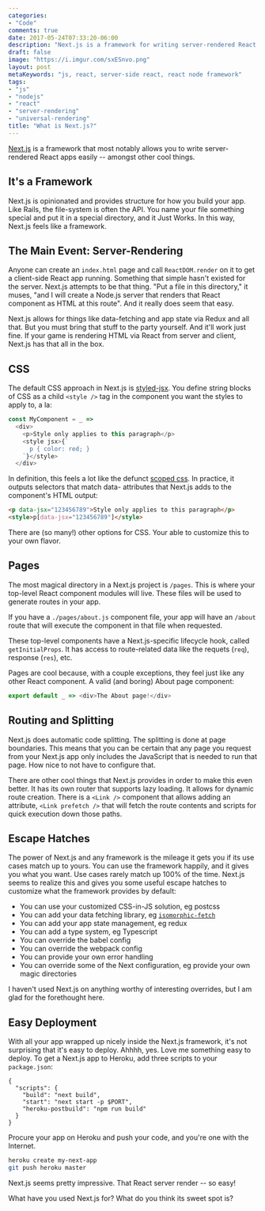 ```yaml
---
categories:
- "Code"
comments: true
date: 2017-05-24T07:33:20-06:00
description: "Next.js is a framework for writing server-rendered React apps."
draft: false
image: "https://i.imgur.com/sxESnvo.png"
layout: post
metaKeywords: "js, react, server-side react, react node framework"
tags:
- "js"
- "nodejs"
- "react"
- "server-rendering"
- "universal-rendering"
title: "What is Next.js?"
---
```


[Next.js](https://github.com/zeit/next.js/) is a framework that most notably allows you to write server-rendered React apps easily -- amongst other cool things.

<!--more-->

## It's a Framework

Next.js is opinionated and provides structure for how you build your app.  Like Rails, the file-system is often the API.  You name your file something special and put it in a special directory, and it Just Works.  In this way, Next.js feels like a framework.

## The Main Event: Server-Rendering

Anyone can create an `index.html` page and call `ReactDOM.render` on it to get a client-side React app running.  Something that simple hasn't existed for the server.  Next.js attempts to be that thing.  "Put a file in this directory," it muses, "and I will create a Node.js server that renders that React component as HTML at this route".  And it really does seem that easy.

Next.js allows for things like data-fetching and app state via Redux and all that.  But you must bring that stuff to the party yourself.  And it'll work just fine.  If your game is rendering HTML via React from server and client, Next.js has that all in the box.

## CSS 

The default CSS approach in Next.js is [styled-jsx](https://github.com/zeit/styled-jsx).  You define string blocks of CSS as a child `<style />` tag in the component you want the styles to apply to, a la:

```js
const MyComponent = _ =>
  <div>
    <p>Style only applies to this paragraph</p>
    <style jsx>{`
      p { color: red; }
    `}</style>
  </div>
```

In definition, this feels a lot like the defunct [scoped css](http://caniuse.com/#feat=style-scoped).  In practice, it outputs selectors that match data- attributes that Next.js adds to the component's HTML output:

```html
<p data-jsx="123456789">Style only applies to this paragraph</p>
<style>p[data-jsx="123456789"]</style>
```

There are (so many!) other options for CSS.  Your able to customize this to your own flavor.

## Pages

The most magical directory in a Next.js project is `/pages`.  This is where your top-level React component modules will live.  These files will be used to generate routes in your app.

If you have a `./pages/about.js` component file, your app will have an `/about` route that will execute the component in that file when requested.

These top-level components have a Next.js-specific lifecycle hook, called `getInitialProps`.  It has access to route-related data like the requets (`req`), response (`res`), etc.

Pages are cool because, with a couple exceptions, they feel just like any other React component.  A valid (and boring) About page component:

```js
export default _ => <div>The About page!</div>
```

## Routing and Splitting

Next.js does automatic code splitting.  The splitting is done at page boundaries.  This means that you can be certain that any page you request from your Next.js app only includes the JavaScript that is needed to run that page.  How nice to not have to configure that.

There are other cool things that Next.js provides in order to make this even better.  It has its own router that supports lazy loading.  It allows for dynamic route creation.  There is a `<Link />` component that allows adding an attribute, `<Link prefetch />` that will fetch the route contents and scripts for quick execution down those paths.

## Escape Hatches

The power of Next.js and any framework is the mileage it gets you if its use cases match up to yours.  You can use the framework happily, and it gives you what you want.  Use cases rarely match up 100% of the time.  Next.js seems to realize this and gives you some useful escape hatches to customize what the framework provides by default:

- You can use your customized CSS-in-JS solution, eg postcss
- You can add your data fetching library, eg [`isomorphic-fetch`](https://www.npmjs.com/package/isomorphic-fetch)
- You can add your app state management, eg redux
- You can add a type system, eg Typescript
- You can override the babel config
- You can override the webpack config
- You can provide your own error handling
- You can override some of the Next configuration, eg provide your own magic directories

I haven't used Next.js on anything worthy of interesting overrides, but I am glad for the forethought here.

## Easy Deployment

With all your app wrapped up nicely inside the Next.js framework, it's not surprising that it's easy to deploy.  Ahhhh, yes.  Love me something easy to deploy.  To get a Next.js app to Heroku, add three scripts to your `package.json`:

```
{
  "scripts": {
    "build": "next build",
    "start": "next start -p $PORT",
    "heroku-postbuild": "npm run build"
  }
}
```

Procure your app on Heroku and push your code, and you're one with the Internet.

```bash
heroku create my-next-app
git push heroku master
```

Next.js seems pretty impressive.  That React server render -- so easy!

What have you used Next.js for?  What do you think its sweet spot is?
